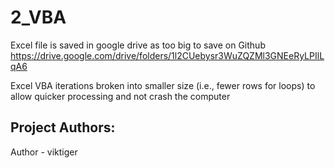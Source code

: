 # 2_VBA

Excel file is saved in google drive as too big to save on Github
https://drive.google.com/drive/folders/1l2CUebysr3WuZQZMl3GNEeRyLPIlLqA6 

Excel VBA iterations broken into smaller size (i.e., fewer rows for loops) to allow quicker processing and not crash the computer

## Project Authors:
Author - viktiger
